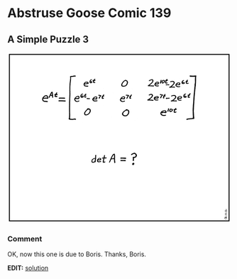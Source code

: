 # Abstruse Goose Comic 139
## A Simple Puzzle 3

![image](simple_puzzle_3.png)
### Comment
OK, now this one is due to Boris.  Thanks, Boris.



<strong>EDIT:</strong> <a href="https://web.archive.org/web/20171127172147/http://abstrusegoose.com/doublesecretarchives/p3s.pdf">solution</a>

